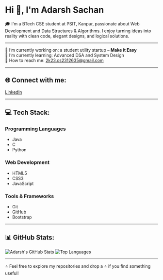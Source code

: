 # Hi 👋, I'm Adarsh Sachan

🎓 I'm a BTech CSE student at PSIT, Kanpur, passionate about Web Development and Data Structures & Algorithms. I enjoy turning ideas into reality with clean code, elegant designs, and logical solutions.

---

🔭 I’m currently working on: a student utility startup – **Make it Easy**  
🌱 I’m currently learning: Advanced DSA and System Design  
💌 How to reach me: 2k23.cs2312635@gmail.com

---

## 🌐 Connect with me:

[LinkedIn](https://www.linkedin.com/in/adarshsachan01/)

---

## 💻 Tech Stack:

### Programming Languages
- Java
- C
- Python

### Web Development
- HTML5
- CSS3
- JavaScript

### Tools & Frameworks
- Git
- GitHub
- Bootstrap

---

## 📊 GitHub Stats:

![Adarsh's GitHub Stats](https://github-readme-stats.vercel.app/api?username=theadarsh1m&show_icons=true&theme=radical)
![Top Languages](https://github-readme-stats.vercel.app/api/top-langs/?username=theadarsh1m&layout=compact&theme=radical)

---

⭐️ Feel free to explore my repositories and drop a ⭐️ if you find something useful!
